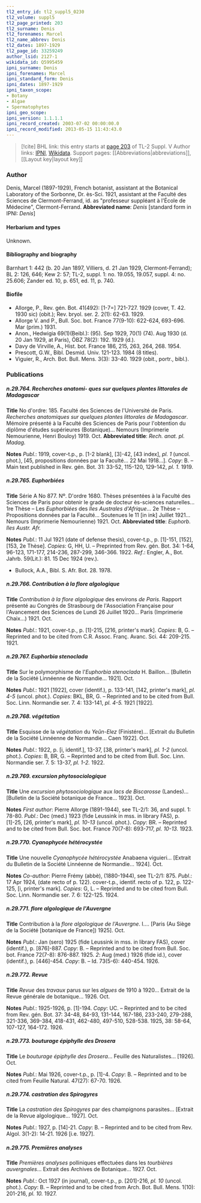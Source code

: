 ```yaml
---
tl2_entry_id: tl2_suppl5_0230
tl2_volume: suppl5
tl2_page_printed: 203
tl2_surname: Denis
tl2_forenames: Marcel
tl2_name_abbrev: Denis
tl2_dates: 1897-1929
tl2_page_id: 33259249
author_lsid: 2127-1
wikidata_id: Q5995459
ipni_surname: Denis
ipni_forenames: Marcel
ipni_standard_form: Denis
ipni_dates: 1897-1929
ipni_taxon_scope: 
- Botany
- Algae
- Spermatophytes
ipni_geo_scope: 
ipni_version: 1.1.1.1
ipni_record_created: 2003-07-02 00:00:00.0
ipni_record_modified: 2013-05-15 11:43:43.0
---
```


> [!cite] BHL link: this entry starts at [page 203](https://www.biodiversitylibrary.org/page/33259249) of TL-2 Suppl. V
> Author links: [IPNI](https://www.ipni.org/a/2127-1), [Wikidata](https://www.wikidata.org/wiki/Q5995459). Support pages: [[Abbreviations|abbreviations]], [[Layout key|layout key]]

### Author

Denis, Marcel (1897-1929), French botanist, assistant at the Botanical Laboratory of the Sorbonne, Dr. ès-Sci. 1921, assistant at the Faculté des Sciences de Clermont-Ferrand, id. as "professeur suppléant à l'École de Médecine", Clermont-Ferrand. 
**Abbreviated name**: *Denis* \[standard form in IPNI: *Denis*\]

#### Herbarium and types

Unknown.

#### Bibliography and biography

Barnhart 1: 442 (b. 20 Jan 1897, Villiers, d. 21 Jan 1929, Clermont-Ferrand); BL 2: 126, 646; Kew 2: 57; TL-2, suppl. 1: no. 19.055, 19.057, suppl. 4: no. 25.606; Zander ed. 10, p. 651, ed. 11, p. 740.

#### Biofile

- Allorge, P., Rev. gén. Bot. 41(492): \[1-7=\] 721-727. 1929 (cover, T. 42. 1930 sic) (obit.); Rev. bryol. ser. 2. 2(1): 62-63. 1929.
- Allorge V. and P., Bull. Soc. bot. France 77(9-10): 622-624, 693-696. Mar (prim.) 1931.
- Anon., Hedwigia 69(1)(Beibl.): (95). Sep 1929, 70(1) (74). Aug 1930 (d. 20 Jan 1929, at Paris), ÖBZ 78(2): 192. 1929 (d.).
- Davy de Virville, A., Hist. bot. France 186, 215, 263, 264, 268. 1954.
- Prescott, G.W., Bibl. Desmid. Univ. 121-123. 1984 (8 titles).
- Viguier, R., Arch. Bot. Bull. Mens. 3(3): 33-40. 1929 (obit., portr., bibl.).

### Publications

##### n.29.764. Recherches anatomi- ques sur quelques plantes littorales de Madagascar

**Title**
No d'ordre: 185. Faculté des Sciences de l'Université de Paris. *Recherches anatomiques sur quelques plantes littorales de Madagascar*. Mémoire présenté à la Faculté des Sciences de Paris pour l'obtention du diplôme d'études supérieures (Botanique)... Nemours (Imprimerie Nemourienne, Henri Bouloy) 1919. Oct.
**Abbreviated title**: *Rech. anat. pl. Madag.*

**Notes**
*Publ*.: 1919, cover-t.p., p. \[1-2 blank\], \[3\]-42, \[43 index\], *pl. 1* (uncol. phot.), \[45, propositions données par la Faculté... 22 Mai 1918...\]. *Copy*: B. – Main text published in Rev. gén. Bot. 31: 33-52, 115-120, 129-142, *pl. 1.* 1919.

##### n.29.765. Euphorbiées

**Title**
Série A No 877. Nº. D'ordre 1680. Thèses présentées à la Faculté des Sciences de Paris pour obtenir le grade de docteur ès-sciences naturelles... 1re Thèse – Les *Euphorbiées* des *Iles Australes d'Afrique*... 2e Thèse – Propositions données par la Faculté... Soutenues le 11 \[in ink\] Juillet 1921... Nemours (Imprimerie Nemourienne) 1921. Oct.
**Abbreviated title**: *Euphorb. Iles Austr. Afr.*

**Notes**
*Publ*.: 11 Jul 1921 (date of defense thesis), cover-t.p., p. \[1\]-151, \[152\], \[153, 2e Thèse\].
*Copies*: G, HH, U. – Preprinted from Rev. gén. Bot. 34: 1-64, 96-123, 171-177, 214-236, 287-299, 346-366. 1922.
*Ref*.: Engler, A., Bot. Jahrb. 59(Lit.): 81. 15 Dec 1924 (rev.).
- Bullock, A.A., Bibl. S. Afr. Bot. 28. 1978.

##### n.29.766. Contribution à la flore algologique

**Title**
*Contribution à la flore algologique* des environs *de Paris*. Rapport présenté au Congrès de Strasbourg de l'Association Française pour l'Avancement des Sciences de Lundi 26 Juillet 1920... Paris (Imprimerie Chaix...) 1921. Oct.

**Notes**
*Publ*.: 1921, cover-t.p., p. \[1\]-215, \[216, printer's mark\]. *Copies*: B, G. – Reprinted and to be cited from C.R. Assoc. Franç. Avanc. Sci. 44: 209-215. 1921.

##### n.29.767. Euphorbia stenoclada

**Title**
Sur le polymorphisme de l'*Euphorbia stenoclada* H. Baillon... \[Bulletin de la Société Linnéenne de Normandie... 1921\]. Oct.

**Notes**
*Publ*.: 1921 \[1922\], cover (identif.), p. 133-141, \[142, printer's mark\], *pl. 4-5* (uncol. phot.).
*Copies*: BKL, BR, G. – Reprinted and to be cited from Bull. Soc. Linn. Normandie ser. 7. 4: 133-141, *pl. 4-5.* 1921 \[1922\].

##### n.29.768. végétation

**Title**
Esquisse de la *végétation* du *Yeûn-Elez* (Finistére)... \[Extrait du Bulletin de la Société Linnéenne de Normandie... Caen 1922\]. Oct.

**Notes**
*Publ*.: 1922, p. \[i, identif.\], 13-37, \[38, printer's mark\], *pl. 1-2* (uncol. phot.). *Copies*: B, BR, G. – Reprinted and to be cited from Bull. Soc. Linn. Normandie ser. 7. 5: 13-37, *pl. 1-2.* 1922.

##### n.29.769. excursion phytosociologique

**Title**
Une *excursion phytosociologique* aux *lacs de Biscarosse* (Landes)... \[Bulletin de la Société botanique de France... 1923\]. Oct.

**Notes**
*First author*: Pierre Allorge (1891-1944), see TL-2/1: 36, and suppl. 1: 78-80.
*Publ*.: Dec (med.) 1923 (fide Leussink in mss. in library FAS), p. \[1\]-25, \[26, printer's mark\], *pl. 10-13* (uncol. phot.). *Copy*: BR. – Reprinted and to be cited from Bull. Soc. bot. France 70(7-8): 693-717, *pl. 10-13.* 1923.

##### n.29.770. Cyanophycée hétérocystée

**Title**
Une nouvelle *Cyanophycée hétérocystée* Anabaena viguieri... \[Extrait du Bulletin de la Société Linnéenne de Normandie... 1924\]. Oct.

**Notes**
*Co-author*: Pierre Frémy (abbè), (1880-1944), see TL-2/1: 875.
*Publ*.: 17 Apr 1924, (date recto of p. 122). cover-t.p., identif. recto of p. 122, p. 122-125, \[i, printer's mark\]. *Copies*: G, L. – Reprinted and to be cited from Bull. Soc. Linn. Normandie ser. 7. 6: 122-125. 1924.

##### n.29.771. flore algologique de l'Auvergne

**Title**
Contribution à la *flore algologique de l'Auvergne*. I.... \[Paris (Au Siège de la Société \[botanique de France\]) 1925\]. Oct.

**Notes**
*Publ*.: Jan (sero) 1925 (fide Leussink in mss. in library FAS), cover (identif.), p. \[876\]-887.
*Copy*: B. – Reprinted and to be cited from Bull. Soc. bot. France 72(7-8): 876-887. 1925.
*2*: Aug (med.) 1926 (fide id.), cover (identif.), p. \[446\]-454. *Copy*: B. – Id. 73(5-6): 440-454. 1926.

##### n.29.772. Revue

**Title**
*Revue* des *travaux* parus sur les *algues* de 1910 à 1920... Extrait de la Revue générale de botanique... 1926. Oct.

**Notes**
*Publ*.: 1925-1926, p. \[1\]-194. *Copy*: UC. – Reprinted and to be cited from Rev. gén. Bot. 37: 34-48, 84-93, 131-144, 167-186, 233-240, 279-288, 321-336, 369-384, 418-431, 462-480, 497-510, 528-538. 1925, 38: 58-64, 107-127, 164-172. 1926.

##### n.29.773. bouturage épiphylle des Drosera

**Title**
Le *bouturage épiphylle des Drosera*... Feuille des Naturalistes... \[1926\]. Oct.

**Notes**
*Publ*.: Mai 1926, cover-t.p., p. \[1\]-4. *Copy*: B. – Reprinted and to be cited from Feuille Natural. 47(27): 67-70. 1926.

##### n.29.774. castration des Spirogyres

**Title**
La *castration des Spirogyres* par des champignons parasites... \[Extrait de la Revue algologique... 1927\]. Oct.

**Notes**
*Publ*.: 1927, p. \[14\]-21. *Copy*: B. – Reprinted and to be cited from Rev. Algol. 3(1-2): 14-21. 1926 \[i.e. 1927\].

##### n.29.775. Premières analyses

**Title**
*Premières analyses* polliniques effectuées dans les *tourbières auvergnales*... Extrait des Archives de Botanique... 1927. Oct.

**Notes**
*Publ*.: Oct 1927 (in journal), cover-t.p., p. \[201\]-216, *pl. 10* (uncol. phot.). *Copy*: B. – Reprinted and to be cited from Arch. Bot. Bull. Mens. 1(10): 201-216, *pl. 10.* 1927.

